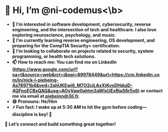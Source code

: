 # 👋 Hi, I’m <b>@ni-codemus<\b>

- 👀 I’m interested in software development, cybersecurity, reverse engineering, and the intersection of tech and healthcare. I also love exploring neuroscience, psychology, and music.  
- 🌱 I’m currently learning **reverse engineering**, **OS development**, and preparing for the **CompTIA Security+ certification**.  
- 💞️ I’m looking to collaborate on projects related to **security, system programming, or health tech solutions**.  
- 📫 How to reach me: You can find me on **LinkedIn** (https://www.google.com/url?sa=t&source=web&rct=j&opi=89978449&url=https://cm.linkedin.com/in/nick-l-piebeing-4a78971b4&ved=2ahUKEwi6_M7O2ciLAxXiKvsDHdujD-4QFnoECBsQAQ&usg=AOvVaw0ahtm3aWlxUExRiaS6r5x6) or contact me via email at piebeinn@3il.fr.  
- 😄 Pronouns: He/Him  
- ⚡ Fun fact: I wake up at 5:30 AM to hit the gym before coding—discipline is key! 🚀  

🔹 Let’s connect and build something great together!  


<!---
ni-codemus/ni-codemus is a ✨ special ✨ repository because its `README.md` (this file) appears on your GitHub profile.
You can click the Preview link to take a look at your changes.
--->
